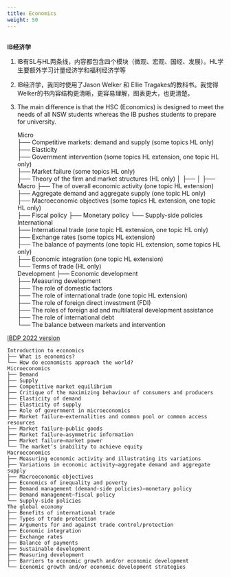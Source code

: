 ```yaml
---
title: Economics
weight: 50
---
```


## 


**IB经济学**

1. IB有SL与HL两条线，内容都包含四个模块（微观、宏观、国经、发展）。HL学生要额外学习计量经济学和福利经济学等
1. IB经济学，我同时使用了Jason Welker 和 Ellie Tragakes的教科书。我觉得 Welker的书内容结构更清晰，更容易理解，图表更大，也更清楚。
1. The main difference is that the HSC (Economics) is designed to meet the needs of all NSW students whereas the IB pushes students to prepare for university.


    Micro	
    ├── Competitive markets: demand and supply (some topics HL only)		
    ├── Elasticity		
    ├── Government intervention (some topics HL extension, one topic HL only)		
    ├── Market failure (some topics HL only)		
    ├── Theory of the firm and market structures (HL only)
    │   ├── 
    │   ├── 
    Macro
    ├── The of overall economic activity (one topic HL extension)		
    ├── Aggregate demand and aggregate supply (one topic HL only)		
    ├── Macroeconomic objectives (some topics HL extension, one topic HL only)		
    ├── Fiscal policy
    ├── Monetary policy
    └── Supply-side policies
    International	
    ├── International trade (one topic HL extension, one topic HL only)		
    ├── Exchange rates (some topics HL extension)		
    ├── The balance of payments (one topic HL extension, some topics HL only)		
    ├── Economic integration (one topic HL extension)		
    └── Terms of trade (HL only)	
    Development	
    ├── Economic development		
    ├── Measuring development		
    ├── The role of domestic factors		
    ├── The role of international trade (one topic HL extension)		
    ├── The role of foreign direct investment (FDI)		
    ├── The roles of foreign aid and multilateral development assistance		
    ├── The role of international debt		
    └── The balance between markets and intervention

[IBDP 2022 version](https://www.ibo.org/programmes/diploma-programme/curriculum/individuals-and-societies/economics/)

    Introduction to economics
    ├── What is economics?
    └── How do economists approach the world?
    Microeconomics
    ├── Demand
    ├── Supply
    ├── Competitive market equilibrium
    ├── Critique of the maximizing behaviour of consumers and producers
    ├── Elasticity of demand
    ├── Elasticity of supply
    ├── Role of government in microeconomics
    ├── Market failure—externalities and common pool or common access resources
    ├── Market failure—public goods
    ├── Market failure—asymmetric information
    ├── Market failure—market power
    └── The market’s inability to achieve equity
    Macroeconomics
    ├── Measuring economic activity and illustrating its variations
    ├── Variations in economic activity—aggregate demand and aggregate supply
    ├── Macroeconomic objectives
    ├── Economics of inequality and poverty
    ├── Demand management (demand-side policies)—monetary policy
    ├── Demand management—fiscal policy
    └── Supply-side policies
    The global economy
    ├── Benefits of international trade
    ├── Types of trade protection
    ├── Arguments for and against trade control/protection
    ├── Economic integration
    ├── Exchange rates
    ├── Balance of payments
    ├── Sustainable development
    ├── Measuring development
    ├── Barriers to economic growth and/or economic development
    └── Economic growth and/or economic development strategies
